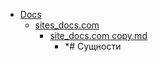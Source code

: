 - <a href = "E:\Node_projects\Node_Way\NBase\_Md\_Index\__Closer\_WEB_API\WHATWG\_Console\Part_I\content\Docs\cat.Docs\dir.Docs.md">Docs</a>
    - <a href = "E:\Node_projects\Node_Way\NBase\_Md\_Index\__Closer\_WEB_API\WHATWG\_Console\Part_I\content\Docs\sites_docs.com\cat.sites_docs.com\dir.sites_docs.com.md">sites_docs.com</a>
        - <a href = "E:\Node_projects\Node_Way\NBase\_Md\_Index\__Closer\_WEB_API\WHATWG\_Console\Part_I\content\Docs\sites_docs.com\site_docs.com copy.md">site_docs.com copy.md</a>
            - *# Сущности
    
